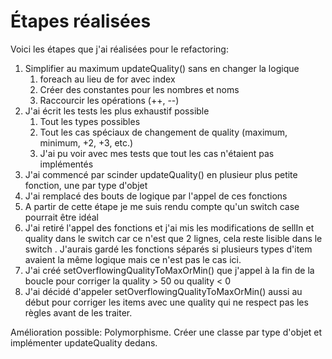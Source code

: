 # Étapes réalisées

Voici les étapes que j'ai réalisées pour le refactoring:

1. Simplifier au maximum updateQuality() sans en changer la logique
   1. foreach au lieu de for avec index
   2. Créer des constantes pour les nombres et noms
   3. Raccourcir les opérations (++, --)
2. J'ai écrit les tests les plus exhaustif possible
   1. Tout les types possibles
   2. Tout les cas spéciaux de changement de quality (maximum, minimum, +2, +3, etc.)
   3. J'ai pu voir avec mes tests que tout les cas n'étaient pas implémentés
3. J'ai commencé par scinder updateQuality() en plusieur plus petite fonction, une par type d'objet
4. J'ai remplacé des bouts de logique par l'appel de ces fonctions
5. A partir de cette étape je me suis rendu compte qu'un switch case pourrait être idéal
6. J'ai retiré l'appel des fonctions et j'ai mis les modifications de sellIn et quality dans le switch car ce n'est que 2 lignes, cela reste lisible dans le switch
    . J'aurais gardé les fonctions séparés si plusieurs types d'item avaient la même logique mais ce n'est pas le cas ici.
7. J'ai créé setOverflowingQualityToMaxOrMin() que j'appel à la fin de la boucle pour corriger la quality > 50 ou quality < 0
8. J'ai décidé d'appeler setOverflowingQualityToMaxOrMin() aussi au début pour corriger les items avec une quality qui ne respect pas les règles avant de les traiter.

Amélioration possible: Polymorphisme.
Créer une classe par type d'objet et implémenter updateQuality dedans.
